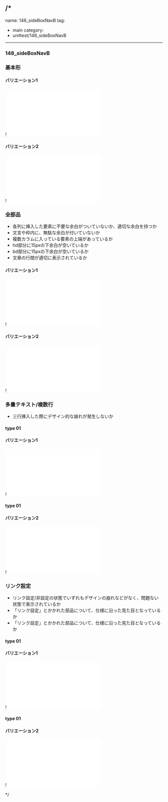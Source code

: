 /*
---
name: 148_sideBoxNavB
tag:
  - main
category:
  - unittest/148_sideBoxNavB
---

### 148_sideBoxNavB
### 基本形

#### バリエーション1

!![148_sideBoxNavB_01basic_1.html](./html/148_sideBoxNavB/148_sideBoxNavB_01basic_1.html)

#### バリエーション2

!![148_sideBoxNavB_01basic_2.html](./html/148_sideBoxNavB/148_sideBoxNavB_01basic_2.html)

### 全部品
- 各列に挿入した要素に不要な余白がついていないか、適切な余白を持つか
- 文言や枠内に、無駄な余白が付いていないか
- 複数カラムに入っている要素の上端があっているか
- hd部分に15pxの下余白が空いているか
- bd部分に15pxの下余白が空いているか
- 文章の行間が適切に表示されているか

#### バリエーション1

!![148_sideBoxNavB_02all_1.html](./html/148_sideBoxNavB/148_sideBoxNavB_02all_1.html)

#### バリエーション2

!![148_sideBoxNavB_02all_2.html](./html/148_sideBoxNavB/148_sideBoxNavB_02all_2.html)

### 多量テキスト/複数行
- 三行挿入した際にデザイン的な崩れが発生しないか

#### type 01
#### バリエーション1

!![148_sideBoxNavB_d03manyText_01_1.html](./html/148_sideBoxNavB/148_sideBoxNavB_d03manyText_01_1.html)

#### type 01
#### バリエーション2

!![148_sideBoxNavB_d03manyText_01_2.html](./html/148_sideBoxNavB/148_sideBoxNavB_d03manyText_01_2.html)

### リンク設定
- リンク設定/非設定の状態でいずれもデザインの崩れなどがなく、問題ない状態で表示されているか
- 「リンク設定」とかかれた部品について、仕様に沿った見た目となっているか
- 「リンク設定」とかかれた部品について、仕様に沿った見た目となっているか

#### type 01
#### バリエーション1

!![148_sideBoxNavB_f11_01_1.html](./html/148_sideBoxNavB/148_sideBoxNavB_f11_01_1.html)

#### type 01
#### バリエーション2

!![148_sideBoxNavB_f11_01_2.html](./html/148_sideBoxNavB/148_sideBoxNavB_f11_01_2.html)

*/
